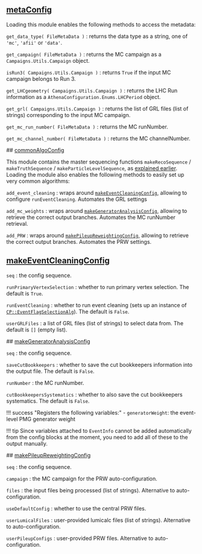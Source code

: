## [metaConfig](https://gitlab.cern.ch/atlasphys-top/reco/TopCPToolkit/-/blob/main/source/TopCPToolkit/python/metaConfig.py)

Loading this module enables the following methods to access the metadata:

`get_data_type( FileMetaData )`
:   returns the data type as a string, one of `'mc'`, `'afii'` or `'data'`.

`get_campaign( FileMetaData )`
:   returns the MC campaign as a `Campaigns.Utils.Campaign` object.

`isRun3( Campaigns.Utils.Campaign )`
:   returns `True` if the input MC campaign belongs to Run 3.

`get_LHCgeometry( Campaigns.Utils.Campaign )`
:   returns the LHC Run information as a `AthenaConfiguration.Enums.LHCPeriod` object.

`get_grl( Campaigns.Utils.Campaign )`
:   returns the list of GRL files (list of strings) corresponding to the input MC campaign.

`get_mc_run_number( FileMetaData )`
:   returns the MC runNumber.

`get_mc_channel_number( FileMetaData )`
:   returns the MC channelNumber.

## [commonAlgoConfig](https://gitlab.cern.ch/atlasphys-top/reco/TopCPToolkit/-/blob/main/source/TopCPToolkit/python/commonAlgoConfig.py)

This module contains the master sequencing functions `makeRecoSequence` / `makeTruthSequence` / `makeParticleLevelSequence`, as [explained earlier](/analysis#analysis-modules).
Loading the module also enables the following methods to easily set up very common algorithms:

`add_event_cleaning`
:   wraps around [`makeEventCleaningConfig`](#makeEventCleaningConfig), allowing to configure `runEventCleaning`. Automates the GRL settings

`add_mc_weights`
:   wraps around [`makeGeneratorAnalysisConfig`](#makeGeneratorAnalysisConfig), allowing to retrieve the correct output branches. Automates the MC runNumber retrieval.

`add_PRW`
:   wraps around [`makePileupReweightingConfig`](#makePileupReweightingConfig), allowing to retrieve the correct output branches. Automates the PRW settings.

## [makeEventCleaningConfig](https://acode-browser1.usatlas.bnl.gov/lxr/source/athena/PhysicsAnalysis/Algorithms/AsgAnalysisAlgorithms/python/EventCleaningConfig.py)

`seq`
:   the config sequence.

`runPrimaryVertexSelection`
:   whether to run primary vertex selection. The default is `True`.

`runEventCleaning`
:   whether to run event cleaning (sets up an instance of [`CP::EventFlagSelectionAlg`](https://acode-browser1.usatlas.bnl.gov/lxr/source/athena/PhysicsAnalysis/Algorithms/AsgAnalysisAlgorithms/Root/EventFlagSelectionAlg.cxx)). The default is `False`.

`userGRLFiles`
:   a list of GRL files (list of strings) to select data from. The default is `[]` (empty list).

## [makeGeneratorAnalysisConfig](https://acode-browser1.usatlas.bnl.gov/lxr/source/athena/PhysicsAnalysis/Algorithms/AsgAnalysisAlgorithms/python/AsgAnalysisConfig.py)

`seq`
:   the config sequence.

`saveCutBookkeepers`
:   whether to save the cut bookkeepers information into the output file. The default is `False`.

`runNumber`
:   the MC runNumber.

`cutBookkeepersSystematics`
:   whether to also save the cut bookkeepers systematics. The default is `False`.

!!! success "Registers the following variables:"
    - `generatorWeight`: the event-level PMG generator weight

!!! tip
    Since variables attached to `EventInfo` cannot be added automatically from the config blocks at the moment, you need to add all of these to the output manually.

## [makePileupReweightingConfig](https://acode-browser1.usatlas.bnl.gov/lxr/source/athena/PhysicsAnalysis/Algorithms/AsgAnalysisAlgorithms/python/AsgAnalysisConfig.py)

`seq`
:   the config sequence.

`campaign`
:   the MC campaign for the PRW auto-configuration.

`files`
:   the input files being processed (list of strings). Alternative to auto-configuration.

`useDefaultConfig`
:   whether to use the central PRW files.

`userLumicalFiles`
:   user-provided lumicalc files (list of strings). Alternative to auto-configuration.

`userPileupConfigs`
:   user-provided PRW files. Alternative to auto-configuration.